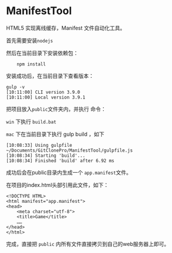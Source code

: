 # ManifestTool
HTML5 实现离线缓存，Manifest 文件自动化工具。

首先需要安装`nodejs`

然后在当前目录下安装依赖包：
```
	npm install 
```
安装成功后，在当前目录下查看版本：
```
gulp -v
[10:11:00] CLI version 3.9.0
[10:11:00] Local version 3.9.1
```

把项目放入`public`文件夹内，并执行 命令：

`win` 下执行 `build.bat`

`mac` 下在当前目录下执行 gulp build ，如下
```
[10:08:33] Using gulpfile ~/Documents/GitClonePro/ManifestTool/gulpfile.js
[10:08:34] Starting 'build'...
[10:08:34] Finished 'build' after 6.92 ms
```
成功后会在public目录内生成一个 `app.manifest`文件。

在项目的index.html头部引用此文件，如下：

```
<!DOCTYPE HTML>
<html manifest="app.manifest">
<head>
    <meta charset="utf-8">
    <title>Game</title>
    ……
</head>
</html>
```

完成，直接把 `public` 内所有文件直接拷贝到自己的web服务器上即可。